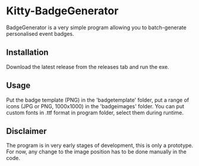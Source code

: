 # Kitty-BadgeGenerator

BadgeGenerator is a very simple program allowing you to batch-generate personalised event badges.

## Installation

Download the latest release from the releases tab and run the exe.

## Usage

Put the badge template (PNG) in the 'badgetemplate' folder, put a range of icons (JPG or PNG, 1000x1000) in the 'badgeimages' folder.
You can put custom fonts in .ttf format in program folder, select them during runtime.

## Disclaimer

The program is in very early stages of development, this is only a prototype. For now, any change to the image position has to be done manually in the code.
